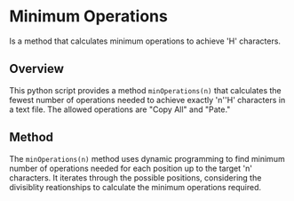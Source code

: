 # Minimum Operations
Is a method that calculates minimum operations to achieve 'H' characters.

## Overview
This python script provides a method `minOperations(n)` that calculates the fewest number of operations needed to achieve exactly 'n''H' characters in a text file. The allowed operations are "Copy All" and "Pate."

## Method
The `minOperations(n)` method uses dynamic programming to find minimum number of operations needed for each position up to the target 'n' characters. It iterates through the possible positions, considering the divisiblity reationships to calculate the minimum operations required. 
